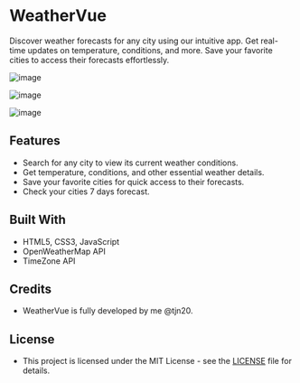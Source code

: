 # WeatherVue
Discover weather forecasts for any city using our intuitive app. Get real-time updates on temperature, conditions, and more. Save your favorite cities to access their forecasts effortlessly.

![image](https://github.com/tjn20/Weather-App/assets/142109365/2bce8120-1332-4642-83e9-200c1f579207)


![image](https://github.com/tjn20/WeatherVue/assets/142109365/ae68fe3d-e053-4d35-acd7-a29e1aabee84)

![image](https://github.com/tjn20/WeatherVue/assets/142109365/ea9577f7-c0b8-4f3b-b955-e695e984e12b)

## Features

- Search for any city to view its current weather conditions.
- Get temperature, conditions, and other essential weather details.
- Save your favorite cities for quick access to their forecasts.
- Check your cities 7 days forecast.


## Built With

- HTML5, CSS3, JavaScript
- OpenWeatherMap API
- TimeZone API

## Credits

- WeatherVue is fully developed by me @tjn20.

## License 
- This project is licensed under the MIT License - see the [LICENSE](LICENSE) file for details.
